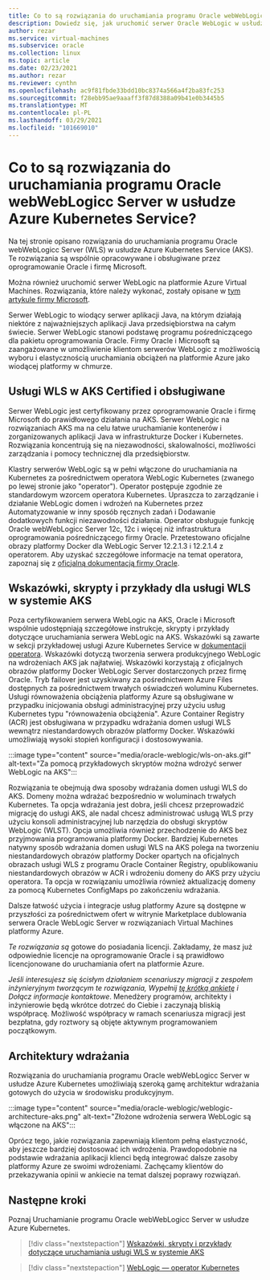 ```yaml
---
title: Co to są rozwiązania do uruchamiania programu Oracle webWebLogicc Server w usłudze Azure Kubernetes Service
description: Dowiedz się, jak uruchomić serwer Oracle WebLogic w usłudze Azure Kubernetes.
author: rezar
ms.service: virtual-machines
ms.subservice: oracle
ms.collection: linux
ms.topic: article
ms.date: 02/23/2021
ms.author: rezar
ms.reviewer: cynthn
ms.openlocfilehash: ac9f81fbde33bdd10bc8374a566a4f2ba83fc253
ms.sourcegitcommit: f28ebb95ae9aaaff3f87d8388a09b41e0b3445b5
ms.translationtype: MT
ms.contentlocale: pl-PL
ms.lasthandoff: 03/29/2021
ms.locfileid: "101669010"
---
```

# <a name="what-are-solutions-for-running-oracle-weblogic-server-on-the-azure-kubernetes-service"></a>Co to są rozwiązania do uruchamiania programu Oracle webWebLogicc Server w usłudze Azure Kubernetes Service?

Na tej stronie opisano rozwiązania do uruchamiania programu Oracle webWebLogicc Server (WLS) w usłudze Azure Kubernetes Service (AKS). Te rozwiązania są wspólnie opracowywane i obsługiwane przez oprogramowanie Oracle i firmę Microsoft.

Można również uruchomić serwer WebLogic na platformie Azure Virtual Machines. Rozwiązania, które należy wykonać, zostały opisane w [tym artykule firmy Microsoft](./oracle-weblogic.md).

Serwer WebLogic to wiodący serwer aplikacji Java, na którym działają niektóre z najważniejszych aplikacji Java przedsiębiorstwa na całym świecie. Serwer WebLogic stanowi podstawę programu pośredniczącego dla pakietu oprogramowania Oracle. Firmy Oracle i Microsoft są zaangażowane w umożliwienie klientom serwerów WebLogic z możliwością wyboru i elastycznością uruchamiania obciążeń na platformie Azure jako wiodącej platformy w chmurze.

## <a name="wls-on-aks-certified-and-supported"></a>Usługi WLS w AKS Certified i obsługiwane
Serwer WebLogic jest certyfikowany przez oprogramowanie Oracle i firmę Microsoft do prawidłowego działania na AKS. Serwer WebLogic na rozwiązaniach AKS ma na celu łatwe uruchamianie kontenerów i zorganizowanych aplikacji Java w infrastrukturze Docker i Kubernetes. Rozwiązania koncentrują się na niezawodności, skalowalności, możliwości zarządzania i pomocy technicznej dla przedsiębiorstw.

Klastry serwerów WebLogic są w pełni włączone do uruchamiania na Kubernetes za pośrednictwem operatora WebLogic Kubernetes (zwanego po lewej stronie jako "operator"). Operator postępuje zgodnie ze standardowym wzorcem operatora Kubernetes. Upraszcza to zarządzanie i działanie WebLogic domen i wdrożeń na Kubernetes przez Automatyzowanie w inny sposób ręcznych zadań i Dodawanie dodatkowych funkcji niezawodności działania. Operator obsługuje funkcję Oracle webWebLogicc Server 12c, 12c i więcej niż infrastruktura oprogramowania pośredniczącego firmy Oracle. Przetestowano oficjalne obrazy platformy Docker dla WebLogic Server 12.2.1.3 i 12.2.1.4 z operatorem. Aby uzyskać szczegółowe informacje na temat operatora, zapoznaj się z [oficjalną dokumentacją firmy Oracle](https://oracle.github.io/weblogic-kubernetes-operator/).

## <a name="guidance-scripts-and-samples-for-wls-on-aks"></a>Wskazówki, skrypty i przykłady dla usługi WLS w systemie AKS
Poza certyfikowaniem serwera WebLogic na AKS, Oracle i Microsoft wspólnie udostępniają szczegółowe instrukcje, skrypty i przykłady dotyczące uruchamiania serwera WebLogic na AKS. Wskazówki są zawarte w sekcji przykładowej usługi Azure Kubernetes Service w [dokumentacji operatora](https://oracle.github.io/weblogic-kubernetes-operator/samples/simple/azure-kubernetes-service/). Wskazówki dotyczą tworzenia serwera produkcyjnego WebLogic na wdrożeniach AKS jak najłatwiej. Wskazówki korzystają z oficjalnych obrazów platformy Docker WebLogic Server dostarczonych przez firmę Oracle. Tryb failover jest uzyskiwany za pośrednictwem Azure Files dostępnych za pośrednictwem trwałych oświadczeń woluminu Kubernetes. Usługi równoważenia obciążenia platformy Azure są obsługiwane w przypadku inicjowania obsługi administracyjnej przy użyciu usług Kubernetes typu "równoważenia obciążenia". Azure Container Registry (ACR) jest obsługiwana w przypadku wdrażania domen usługi WLS wewnątrz niestandardowych obrazów platformy Docker. Wskazówki umożliwiają wysoki stopień konfiguracji i dostosowywania.

:::image type="content" source="media/oracle-weblogic/wls-on-aks.gif" alt-text="Za pomocą przykładowych skryptów można wdrożyć serwer WebLogic na AKS":::

Rozwiązania te obejmują dwa sposoby wdrażania domen usługi WLS do AKS. Domeny można wdrażać bezpośrednio w woluminach trwałych Kubernetes. Ta opcja wdrażania jest dobra, jeśli chcesz przeprowadzić migrację do usługi AKS, ale nadal chcesz administrować usługą WLS przy użyciu konsoli administracyjnej lub narzędzia do obsługi skryptów WebLogic (WLST). Opcja umożliwia również przechodzenie do AKS bez przyjmowania programowania platformy Docker. Bardziej Kubernetes natywny sposób wdrażania domen usługi WLS na AKS polega na tworzeniu niestandardowych obrazów platformy Docker opartych na oficjalnych obrazach usługi WLS z programu Oracle Container Registry, opublikowaniu niestandardowych obrazów w ACR i wdrożeniu domeny do AKS przy użyciu operatora. Ta opcja w rozwiązaniu umożliwia również aktualizację domeny za pomocą Kubernetes ConfigMaps po zakończeniu wdrażania.

Dalsze łatwość użycia i integracje usług platformy Azure są dostępne w przyszłości za pośrednictwem ofert w witrynie Marketplace dublowania serwera Oracle WebLogic Server w rozwiązaniach Virtual Machines platformy Azure.

_Te rozwiązania są_ gotowe do posiadania licencji. Zakładamy, że masz już odpowiednie licencje na oprogramowanie Oracle i są prawidłowo licencjonowane do uruchamiania ofert na platformie Azure.

_Jeśli interesujesz się ścisłym działaniem scenariuszy migracji z zespołem inżynieryjnym tworzącym te rozwiązania, Wypełnij [tę krótką ankietę](https://aka.ms/wls-on-azure-survey) i Dołącz informacje kontaktowe_. Menedżery programów, architekty i inżynierowie będą wkrótce dotrzeć do Ciebie i zaczynają bliskią współpracę. Możliwość współpracy w ramach scenariusza migracji jest bezpłatna, gdy roztwory są objęte aktywnym programowaniem początkowym.

## <a name="deployment-architectures"></a>Architektury wdrażania

Rozwiązania do uruchamiania programu Oracle webWebLogicc Server w usłudze Azure Kubernetes umożliwiają szeroką gamę architektur wdrażania gotowych do użycia w środowisku produkcyjnym.

:::image type="content" source="media/oracle-weblogic/weblogic-architecture-aks.png" alt-text="Złożone wdrożenia serwera WebLogic są włączone na AKS":::

Oprócz tego, jakie rozwiązania zapewniają klientom pełną elastyczność, aby jeszcze bardziej dostosować ich wdrożenia. Prawdopodobnie na podstawie wdrażania aplikacji klienci będą integrować dalsze zasoby platformy Azure ze swoimi wdrożeniami. Zachęcamy klientów do przekazywania opinii w ankiecie na temat dalszej poprawy rozwiązań.

## <a name="next-steps"></a>Następne kroki

Poznaj Uruchamianie programu Oracle webWebLogicc Server w usłudze Azure Kubernetes.

> [!div class="nextstepaction"]
> [Wskazówki, skrypty i przykłady dotyczące uruchamiania usługi WLS w systemie AKS](https://oracle.github.io/weblogic-kubernetes-operator/samples/simple/azure-kubernetes-service/)

> [!div class="nextstepaction"]
> [WebLogic — operator Kubernetes](https://oracle.github.io/weblogic-kubernetes-operator/)
